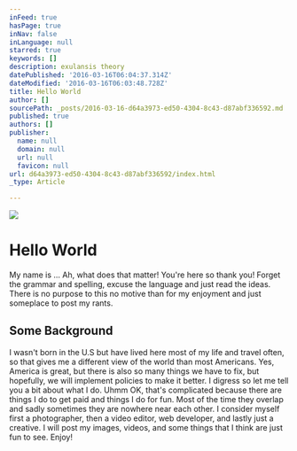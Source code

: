 ```yaml
---
inFeed: true
hasPage: true
inNav: false
inLanguage: null
starred: true
keywords: []
description: exulansis theory
datePublished: '2016-03-16T06:04:37.314Z'
dateModified: '2016-03-16T06:03:48.728Z'
title: Hello World
author: []
sourcePath: _posts/2016-03-16-d64a3973-ed50-4304-8c43-d87abf336592.md
published: true
authors: []
publisher:
  name: null
  domain: null
  url: null
  favicon: null
url: d64a3973-ed50-4304-8c43-d87abf336592/index.html
_type: Article

---
```

![](https://the-grid-user-content.s3-us-west-2.amazonaws.com/60f9cd28-af67-48f1-8733-b251ec68ee50.jpg)

# Hello World

My name is ... Ah, what does that matter! You're here so thank you! Forget the grammar and spelling, excuse the language and just read the ideas. There is no purpose to this no motive than for my enjoyment and just someplace to post my rants. 

## Some Background 

I wasn't born in the U.S but have lived here most of my life and travel often, so that gives me a different view of the world than most Americans. Yes, America is great, but there is also so many things we have to fix, but hopefully, we will implement policies to make it better. I digress so let me tell you a bit about what I do. Uhmm OK, that's complicated because there are things I do to get paid and things I do for fun. Most of the time they overlap and sadly sometimes they are nowhere near each other. I consider myself first a photographer, then a video editor, web developer, and lastly just a creative.
I will post my images, videos, and some things that I think are just fun to see. Enjoy!